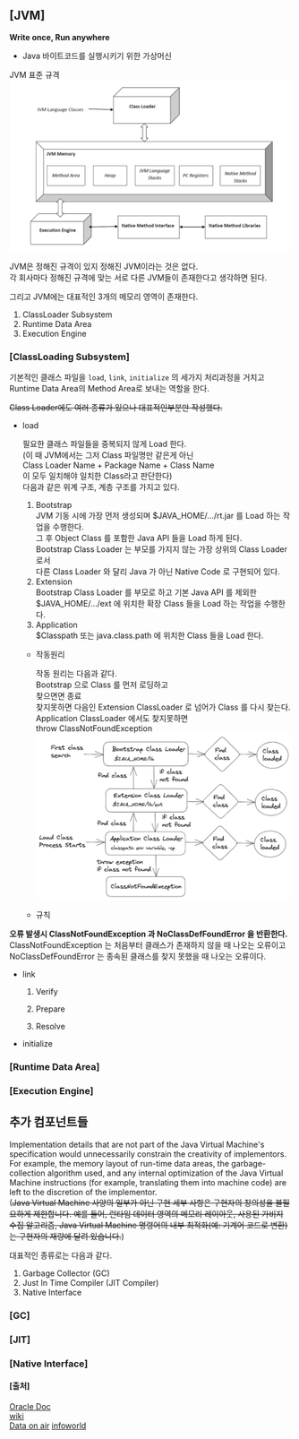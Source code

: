 ## [JVM]
**Write once, Run anywhere**

- Java 바이트코드를 실행시키기 위한 가상머신

JVM 표준 규격
![표준 규격](image.png)

JVM은 정해진 규격이 있지 정해진 JVM이라는 것은 없다.   
각 회사마다 정해진 규격에 맞는 서로 다른 JVM들이 존재한다고 생각하면 된다.

그리고 JVM에는 대표적인 3개의 메모리 영역이 존재한다.   
1. ClassLoader Subsystem
2. Runtime Data Area
3. Execution Engine

### [ClassLoading Subsystem]

기본적인 클래스 파일을 `load`, `link`, `initialize` 의 세가지 처리과정을 거치고   
Runtime Data Area의 Method Area로 보내는 역할을 한다.   

~~Class Loader에도 여러 종류가 있으나 대표적인부분만 작성했다.~~

- load   

	필요한 클래스 파일들을 중복되지 않게 Load 한다.   
	(이 때 JVM에서는 그저 Class 파일명만 같은게 아닌   
	Class Loader Name + Package Name + Class Name   
	이 모두 일치해야 일치한 Class라고 판단한다)   
	다음과 같은 위계 구조, 계층 구조를 가지고 있다.   

	1. Bootstrap    
		JVM 기동 시에 가장 먼저 생성되며 $JAVA_HOME/.../rt.jar 를 Load 하는 작업을 수행한다.   
		그 후 Object Class 를 포함한 Java API 들을 Load 하게 된다.    
		Bootstrap Class Loader 는 부모를 가지지 않는 가장 상위의 Class Loader 로서    
		다른 Class Loader 와 달리 Java 가 아닌 Native Code 로 구현되어 있다.
	2. Extension    
		Bootstrap Class Loader 를 부모로 하고 기본 Java API 를 제외한    
		$JAVA_HOME/.../ext 에 위치한 확장 Class 들을 Load 하는 작업을 수행한다.   
	3. Application    
		$Classpath 또는 java.class.path 에 위치한 Class 들을 Load 한다.   
   
   
	- 작동원리

		작동 원리는 다음과 같다.   
		Bootstrap 으로 Class 를 먼저 로딩하고   
		찾으면면 종료   
		찾지못하면 다음인 Extension ClassLoader 로 넘어가 Class 를 다시 찾는다.   
		Application ClassLoader 에서도 찾지못하면   
		throw ClassNotFoundException   
		![작동 순서](image-1.png)   

	- 규칙




**오류 발생시 ClassNotFoundException 과 NoClassDefFoundError 을 반환한다.**   
ClassNotFoundException 는 처음부터 클래스가 존재하지 않을 때 나오는 오류이고   
NoClassDefFoundError 는 종속된 클래스를 찾지 못했을 때 나오는 오류이다.

- link

	1. Verify   

	2. Prepare   

	3. Resolve   


- initialize


### [Runtime Data Area]

### [Execution Engine]

## 추가 컴포넌트들
Implementation details that are not part of the Java Virtual Machine's specification would unnecessarily constrain the creativity of implementors. For example, the memory layout of run-time data areas, the garbage-collection algorithm used, and any internal optimization of the Java Virtual Machine instructions (for example, translating them into machine code) are left to the discretion of the implementor.    
(~~Java Virtual Machine 사양의 일부가 아닌 구현 세부 사항은 구현자의 창의성을 불필요하게 제한합니다. 예를 들어, 런타임 데이터 영역의 메모리 레이아웃, 사용된 가비지 수집 알고리즘, Java Virtual Machine 명령어의 내부 최적화(예: 기계어 코드로 변환)는 구현자의 재량에 달려 있습니다.~~)

대표적인 종류로는 다음과 같다.

1. Garbage Collector (GC)
2. Just In Time Compiler (JIT Compiler)
3. Native Interface

### [GC]

### [JIT]

### [Native Interface]

#### [출처]
[Oracle Doc](https://docs.oracle.com/javase/specs/jvms/se8/html/jvms-2.html)   
[wiki](https://en.wikipedia.org/wiki/Java_virtual_machine)   
[Data on air](https://dataonair.or.kr/db-tech-reference/d-lounge/technical-data/?mod=document&uid=235933)
[infoworld](https://www.infoworld.com/article/3700054/all-about-java-class-loaders.html)   